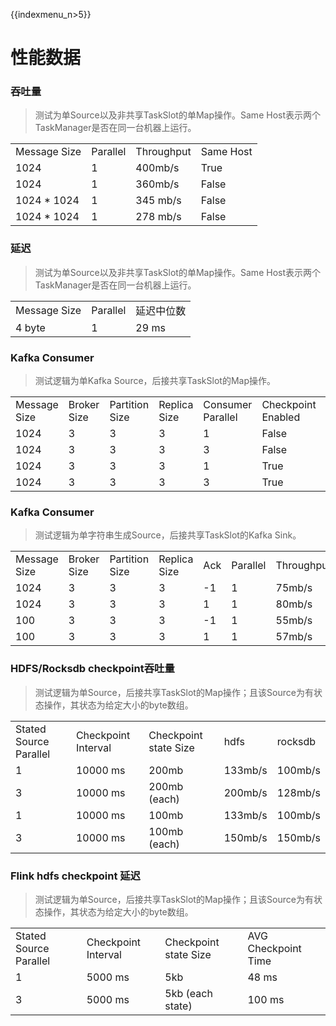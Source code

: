 {{indexmenu_n>5}}

# 性能数据

### 吞吐量

> 测试为单Source以及非共享TaskSlot的单Map操作。Same Host表示两个TaskManager是否在同一台机器上运行。

|              |          |            |           |
| ------------ | -------- | ---------- | --------- |
| Message Size | Parallel | Throughput | Same Host |
| 1024         | 1        | 400mb/s    | True      |
| 1024         | 1        | 360mb/s    | False     |
| 1024 \* 1024 | 1        | 345 mb/s   | False     |
| 1024 \* 1024 | 1        | 278 mb/s   | False     |

### 延迟

> 测试为单Source以及非共享TaskSlot的单Map操作。Same Host表示两个TaskManager是否在同一台机器上运行。

|              |          |       |
| ------------ | -------- | ----- |
| Message Size | Parallel | 延迟中位数 |
| 4 byte       | 1        | 29 ms |

### Kafka Consumer

> 测试逻辑为单Kafka Source，后接共享TaskSlot的Map操作。

|              |             |                |              |                   |                    |            |
| ------------ | ----------- | -------------- | ------------ | ----------------- | ------------------ | ---------- |
| Message Size | Broker Size | Partition Size | Replica Size | Consumer Parallel | Checkpoint Enabled | Throughput |
| 1024         | 3           | 3              | 3            | 1                 | False              | 230mb/s    |
| 1024         | 3           | 3              | 3            | 3                 | False              | 370mb/s    |
| 1024         | 3           | 3              | 3            | 1                 | True               | 230mb/s    |
| 1024         | 3           | 3              | 3            | 3                 | True               | 370mb/s    |

### Kafka Consumer

> 测试逻辑为单字符串生成Source，后接共享TaskSlot的Kafka Sink。

|              |             |                |              |     |          |            |
| ------------ | ----------- | -------------- | ------------ | --- | -------- | ---------- |
| Message Size | Broker Size | Partition Size | Replica Size | Ack | Parallel | Throughput |
| 1024         | 3           | 3              | 3            | \-1 | 1        | 75mb/s     |
| 1024         | 3           | 3              | 3            | 1   | 1        | 80mb/s     |
| 100          | 3           | 3              | 3            | \-1 | 1        | 55mb/s     |
| 100          | 3           | 3              | 3            | 1   | 1        | 57mb/s     |

### HDFS/Rocksdb checkpoint吞吐量

> 测试逻辑为单Source，后接共享TaskSlot的Map操作；且该Source为有状态操作，其状态为给定大小的byte数组。

|                        |                     |                       |         |         |
| ---------------------- | ------------------- | --------------------- | ------- | ------- |
| Stated Source Parallel | Checkpoint Interval | Checkpoint state Size | hdfs    | rocksdb |
| 1                      | 10000 ms            | 200mb                 | 133mb/s | 100mb/s |
| 3                      | 10000 ms            | 200mb (each)          | 200mb/s | 128mb/s |
| 1                      | 10000 ms            | 100mb                 | 133mb/s | 100mb/s |
| 3                      | 10000 ms            | 100mb (each)          | 150mb/s | 150mb/s |

### Flink hdfs checkpoint 延迟

> 测试逻辑为单Source，后接共享TaskSlot的Map操作；且该Source为有状态操作，其状态为给定大小的byte数组。

|                        |                     |                       |                     |
| ---------------------- | ------------------- | --------------------- | ------------------- |
| Stated Source Parallel | Checkpoint Interval | Checkpoint state Size | AVG Checkpoint Time |
| 1                      | 5000 ms             | 5kb                   | 48 ms               |
| 3                      | 5000 ms             | 5kb (each state)      | 100 ms              |
